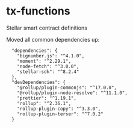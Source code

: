 # tx-functions
Stellar smart contract definitions

Moved all common dependencies up: 
```
  "dependencies": {
    "bignumber.js": "^4.1.0",
    "moment": "^2.29.1",
    "node-fetch": "^3.0.0",
    "stellar-sdk": "^8.2.4"
  },  
  "devDependencies": {
    "@rollup/plugin-commonjs": "^17.0.0",
    "@rollup/plugin-node-resolve": "^11.1.0",
    "prettier": "^1.19.1",
    "rollup": "^2.36.1",
    "rollup-plugin-copy": "^3.3.0",
    "rollup-plugin-terser": "^7.0.2"
  }
```

